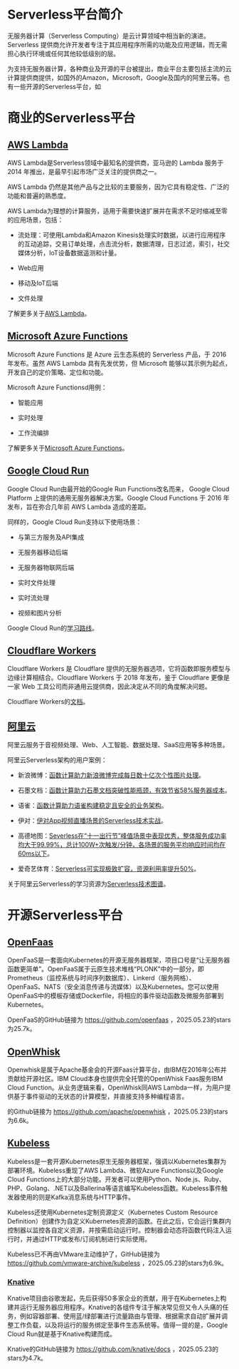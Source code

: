 # Serverless平台简介
无服务器计算（Serverless Computing）是云计算领域中相当新的演进。Serverless 提供商允许开发者专注于其应用程序所需的功能及应用逻辑，而无需担心执行环境或任何其他较低级别的层。

为支持无服务器计算，各种商业及开源的平台被提出，商业平台主要包括主流的云计算提供商提供，如国外的Amazon，Microsoft，Google及国内的阿里云等。也有一些开源的Serverless平台，如

# 商业的Serverless平台

## [AWS Lambda](https://www.serverless.com/aws-lambda)
AWS Lambda是Serverless领域中最知名的提供商，亚马逊的 Lambda 服务于 2014 年推出，是最早引起市场广泛关注的提供商之一。

AWS Lambda 仍然是其他产品与之比较的主要服务，因为它具有稳定性、广泛的功能和普遍的熟悉度。

AWS Lambda为理想的计算服务，适用于需要快速扩展并在需求不足时缩减至零的应用场景，包括：

- 流处理：可使用Lambda和Amazon Kinesis处理实时数据，以进行应用程序的互动追踪，交易订单处理，点击流分析，数据清理，日志过滤，索引，社交媒体分析，IoT设备数据遥测和计量。

- Web应用

- 移动及IoT后端

- 文件处理

了解更多关于[AWS Lambda](https://docs.aws.amazon.com/lambda/latest/dg/welcome.html#:~:text=You%20can%20use%20AWS%20Lambda,operating%20system%20on%20provided%20runtimes)。

## [Microsoft Azure Functions](https://azure.microsoft.com/en-us/products/functions)
Microsoft Azure Functions 是 Azure 云生态系统的 Serverless 产品，于 2016 年发布。虽然 AWS Lambda 具有先发优势，但 Microsoft 能够以其示例为起点，开发自己的定价策略、定位和功能。

Microsoft Azure Functionsd用例：

- 智能应用

- 实时处理

- 工作流编排

了解更多关于[Microsoft Azure Functions](https://azure.microsoft.com/en-us/products/functions#ProductOverview)。

## [Google Cloud Run](https://cloud.google.com/functions?hl=zh_cn)
Google Cloud Run由最开始的Google Run Functions改名而来，
Google Cloud Platform 上提供的通用无服务器解决方案。Google Cloud Functions 于 2016 年发布，旨在弥合几年前 AWS Lambda 造成的差距。

同样的，Google Cloud Run支持以下使用场景：

- 与第三方服务及API集成

- 无服务器移动后端

- 无服务器物联网后端

- 实时文件处理

- 实时流处理

- 视频和图片分析

Google Cloud Run的[学习路线](https://cloud.google.com/learn?hl=zh_cn)。

## [Cloudflare Workers](https://workers.cloudflare.com/)
Cloudflare Workers 是 Cloudflare 提供的无服务器选项，它将函数即服务模型与边缘计算相结合。Cloudflare Workers 于 2018 年发布，鉴于 Cloudflare 更像是一家 Web 工具公司而非通用云提供商，因此决定从不同的角度解决问题。

Cloudflare Workers的[文档](https://developers.cloudflare.com/pages/)。

## [阿里云](https://serverless.aliyun.com/)

阿里云服务于音视频处理、Web、人工智能、数据处理、SaaS应用等多种场景。

阿里云Serverless架构的用户案例：

- 新浪微博：[函数计算助力新浪微博完成每日数十亿次个性图片处理](https://developer.aliyun.com/article/783379?spm=5176.21056263.J_2445950140.19.15b16912CIdvjn)。

- 石墨文档：[函数计算助力石墨文档突破性能瓶颈，有效节省58%服务器成本](https://developer.aliyun.com/article/783382?spm=5176.21056263.J_2445950140.21.15b16912CIdvjn)。

- 语雀：[函数计算助力语雀构建稳定且安全的业务架构](https://developer.aliyun.com/article/783383?spm=5176.21056263.J_2445950140.8.15b16912CIdvjn)。

- 伊对：[伊对App视频直播场景的Serverless技术实战](https://developer.aliyun.com/article/781232?spm=5176.21056263.J_2445950140.17.15b16912CIdvjn)。

- 高德地图：[Severless在“十一出行节”峰值场景中表现优秀，整体服务成功率均大于99.99%，总计100W+次触发/分钟，各场景的服务平均响应时间均在60ms以下](https://developer.aliyun.com/article/778869?spm=5176.21056263.J_2445950140.9.15b16912CIdvjn)。

- 爱奇艺体育：[Serverless可实现极致扩容，资源利用率提升50%](https://developer.aliyun.com/article/781737?spm=5176.21056263.J_2445950140.10.15b16912CIdvjn)。

关于阿里云Serverless的学习资源为[Serverless技术图谱](https://developer.aliyun.com/graph/serverless?spm=5176.21056263.J_9499459830.1.15b16912CIdvjn)。


# 开源Serverless平台

## [OpenFaas](https://www.openfaas.com/)
OpenFaaS是一套面向Kubernetes的开源无服务器框架，项目口号是“让无服务器函数更简单”。OpenFaaS属于云原生技术堆栈“PLONK”中的一部分，即Prometheus（监控系统与时间序列数据库）、Linkerd（服务网格）、OpenFaaS、NATS（安全消息传递与流媒体）以及Kubernetes。您可以使用OpenFaaS中的模板存储或Dockerfile，将相应的事件驱动函数及微服务部署到Kubernetes。

OpenFaaS的GitHub链接为 https://github.com/openfaas ，2025.05.23的stars为25.7k。

## [OpenWhisk](https://openwhisk.apache.org/)

Openwhisk是属于Apache基金会的开源Faas计算平台，由IBM在2016年公布并贡献给开源社区。IBM Cloud本身也提供完全托管的OpenWhisk Faas服务IBM Cloud Function。从业务逻辑来看，OpenWhisk同AWS Lambda一样，为用户提供基于事件驱动的无状态的计算模型，并直接支持多种编程语言。

的Github链接为 https://github.com/apache/openwhisk ，2025.05.23的stars为6.6k。

## [Kubeless](https://kubeless.io/)

Kubeless是一套开源Kubernetes原生无服务器框架，强调以Kubernetes集群为部署环境。Kubeless重现了AWS Lambda、微软Azure Functions以及Google Cloud Functions上的大部分功能。开发者可以使用Python、Node.js、Ruby、PHP、Golang、.NET以及Ballerina等语言编写Kubeless函数。Kubeless事件触发器使用的则是Kafka消息系统与HTTP事件。

Kubeless还使用Kubernetes定制资源定义（Kubernetes Custom Resource Definition）创建作为自定义Kubernetes资源的函数。在此之后，它会运行集群内控制器以监控各自定义资源，并按需启动运行时。控制器会动态将函数代码注入运行时，并通过HTTP或发布/订阅机制进行实际使用。

Kubeless已不再由VMware主动维护了，GitHub链接为 https://github.com/vmware-archive/kubeless ，2025.05.23的stars为6.9k。


### [Knative](https://knative.dev/docs/)
Knative项目由谷歌发起，先后获得50多家企业的贡献，用于在Kubernetes上构建并运行无服务器应用程序。Knative的各组件专注于解决常见但又令人头痛的任务，例如容器部署、使用蓝/绿部署进行流量路由与管理、根据需求自动扩展并调整工作负载，以及将运行的服务绑定至事件生态系统等。值得一提的是，Google Cloud Run就是基于Knative构建而成。

Knative的GitHub链接为 https://github.com/knative/docs ，2025.05.23的stars为4.7k。

